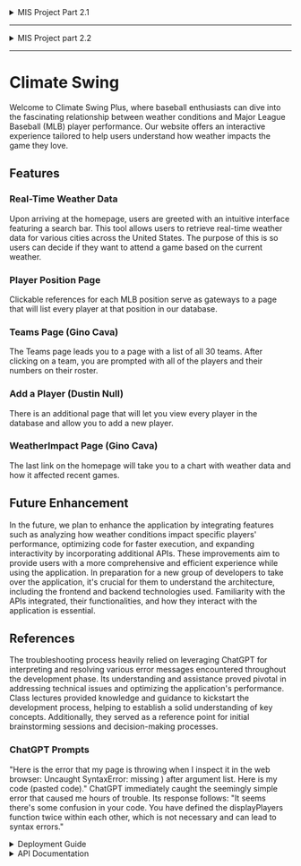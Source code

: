 <details>

<summary>  MIS Project Part 2.1  </summary>

## Overview ##

This is a prototype build for my baseball climate website.  I hope to be able to add data so the viewer can select a team in the National League East and view how many wins they have when it's a certain temperature outside.  Its currently filled with dummy data that can be changed
as I learn to scrape or upload data to my website/code. Below is a breakdown of my current pages as of 2/6/2024.
## Research Findings ##
### Websites ###
[Baseball History](https://www.baseball-almanac.com/history/today.php?d=01-01)
- A very simple easily copiable website
- I would like to maybe implement its calendar function of just picking the day and it shows you everything that happened. 
- Also has the option to just select based on team
This website is very simple, although there are a lot of ads.  While it is very simple it has a huge database on baseball.  It can tell you stats about specific players or just a broad overview of the team.  It does not limit itself to just stats but gives a broader range of information such as “weird” baseball facts like a player being struck by lighting and finishing the game.  This website is made for baseball fans, not sports bettors.

[FanGraphs](https://www.fangraphs.com/)
- Has way more than just stats (blogs, news, other resources)
- Has a projections page to show potential future play and stats.  (could do to show how a team might play in certain weather, (wins/(wins+losses))
Aside from giving stats this website also gives future and prospective stats for current players.  It contains new articles and blog posts about current events, but it also contains a robust fantasy tool kit.  It analyzes player data and says if they should be drafted higher or lower if they have high potential and are sleeper pick.  This makes it very easy for fantasy users to scout players and better plan their draft.  This could be implemented on my website to give futures about teams and how they might play in certain weather conditions.  This website is slightly more complex but still easy to navigate.

[Baseball-Reference](https://www.baseball-reference.com/)
- Has a history of team records and other facts such as birthdays and death days
- The drop-down function allows you to pick specific stats you want to see from a team such as general averages for a season or specifically for batting or pitching
This website is like the other two in that it gives a plethora of information on many different players and teams.  The thing I specifically like and want to replicate is the drop down box to navigate and sort the data the user is trying to find.  Just like the travel website we are building by asking the user what they are trying to find at the very top of the website, it becomes very easy to navigate, and anyone can use it. 

### GitHub Repos ###
[Searchable Tables](https://github.com/key-lime-box/dynamic-table?tab=readme-ov-file)
This has not been implemented yet.  But I will be using it to make better tables for my teams so that people can querey out data and not have to scroll through a bunch of data.  This creates tables that can be sorted and filtered similar to Excel; it is written in java script.

[Weather Tracker](https://github.com/sachinprajapati8604/Weather_webApp/blob/main/index.html) <br>
This GitHub repo creates a useable weather tracker for a searched location.  I made changes to the look of it as well as converting it to Fahrenheit.  This is used to check the weather at the city the stadium is located.  It can be used to plan your day at the ballpark or to see what the weather is supposed to be so you can look at the team table and get a better understanding of how they might do.  With it not being limited to certain teams I am able to expand my website in the future to beyond the NL East.  


## Website Overview ##
### Home Page ###
  The first page the user sees when they navigate to my site is simple.  It's a jumping-off point to other parts of my website where the actual information is.  The home page lists every team in the NL East and allows you to navigate to the team page by clicking the team's name.  It also contains a weather bar that allows you to search a location to get weather data from, I am working on making it only show the 5 teams' stadium locations.
### Team Sites ###
  Each team's page is fundamentally the same with all the information being the same.  The page currently displays a table consisting of a date, win/loss, and the temperature.  Moving forward I hope to clean the data so that it's searchable rather than just all being on the page at once.
  I'd like the user to be able to  filter the data.  I attempted to make the websites more personable by adding the team's home stadium as the background of their page.
## Moving Forward ##
Moving forward I'd like to make the website look better and run smoother.  I want it to be able to run queries so a user can grab specific information they may need.  With these queries I'd like to be able to show the data in other ways such as counting the number of wins or losses at a certain temperature or showing
a specific date and whether the team won or lost and what the temperature was.  
Here is a quick checklist of what I hope to accomplish in the future:
- [ ] Make site data filterable
- [ ] Improve UI
- [ ] Add different functions to show different views of the data




## Sources ## 
[Calander Script](https://github.com/capjamesg/web-calendar/blob/main/webcalendar.js) <br>
[W3 Schools HTML](https://www.w3schools.com/html/default.asp) <br>
[W3 Schools CSS](https://www.w3schools.com/css/default.asp) <br>
[Markdown Guide](https://www.markdownguide.org/cheat-sheet/) <br>
Class Work <br>
[Stack Overflow](https://stackoverflow.com/) <br>

#### Reflection ####
The use of external sources has been critical in my success so far.  Without the ability to see others code on github or stack overflow many of the problems that I have couldnt be solved.  Github is very helpful in generating ideas and finding useful aspects you might want to add to your website, where as stack overflow is beneficial for troubleshooting errors or learning how to better do some aspects of code.  The most useful resource of all of them however, is W3 Schools. W3 helped establish an understanding of basic functions of CSS, HTML, and even JavaScript.  Its what allows me to learn and create more on my own without having to rely entirely on help from stack overflow or github.  I did not use Chat GPT during this assignment, but I am sure I will in the future. I beleive it will be beneficial to help think of ideas while aslo helping to fix some broken code; while its not perfect it might give me the push I need to figure it out on my own.  
</details>

***
<details>
<summary> MIS Project part 2.2 </summary>

## Merger Statement ##

We're creating a comprehensive application that seamlessly integrates weather analytics with team performance metrics. Whether it's understanding how temperature fluctuations impact batting averages or uncovering the influence of weather patterns on win-loss records, our application provides insight into the correlation between climate and baseball. Additionally, we go beyond the confines of the ballpark by offering users the ability to explore the temperature data of any city with a simple search feature. Whether you're planning on attending the game, or you are interested for fantasy purposes, our application is ideal for you.
</details>



***
# Climate Swing #
Welcome to Climate Swing Plus, where baseball enthusiasts can dive into the fascinating relationship between weather conditions and Major League Baseball (MLB) player performance. Our website offers an interactive experience tailored to help users understand how weather impacts the game they love.

## Features

### Real-Time Weather Data
Upon arriving at the homepage, users are greeted with an intuitive interface featuring a search bar. This tool allows users to retrieve real-time weather data for various cities across the United States. The purpose of this is so users can decide if they want to attend a game based on the current weather.

### Player Position Page
Clickable references for each MLB position serve as gateways to a page that will list every player at that position in our database.

### Teams Page (Gino Cava)
The Teams page leads you to a page with a list of all 30 teams. After clicking on a team, you are prompted with all of the players and their numbers on their roster.

### Add a Player (Dustin Null)
There is an additional page that will let you view every player in the database and allow you to add a new player.

### WeatherImpact Page (Gino Cava)
The last link on the homepage will take you to a chart with weather data and how it affected recent games.

## Future Enhancement
In the future, we plan to enhance the application by integrating features such as analyzing how weather conditions impact specific players' performance, optimizing code for faster execution, and expanding interactivity by incorporating additional APIs. These improvements aim to provide users with a more comprehensive and efficient experience while using the application. In preparation for a new group of developers to take over the application, it's crucial for them to understand the architecture, including the frontend and backend technologies used. Familiarity with the APIs integrated, their functionalities, and how they interact with the application is essential. 

## References
The troubleshooting process heavily relied on leveraging ChatGPT for interpreting and resolving various error messages encountered throughout the development phase. Its understanding and assistance proved pivotal in addressing technical issues and optimizing the application's performance. Class lectures provided knowledge and guidance to kickstart the development process, helping to establish a solid understanding of key concepts. Additionally, they served as a reference point for initial brainstorming sessions and decision-making processes.

### ChatGPT Prompts
"Here is the error that my page is throwing when I inspect it in the web browser: Uncaught SyntaxError: missing ) after argument list. Here is my code (pasted code)." ChatGPT immediately caught the seemingly simple error that caused me hours of trouble. Its response follows: "It seems there's some confusion in your code. You have defined the displayPlayers function twice within each other, which is not necessary and can lead to syntax errors."


<details>
 <summary> Deployment Guide </summary>
 
  ### Database Deployment ###
  
  1. First import the database onto your machine from our [database github](https://github.com/jlm00007/BaseballDB) making sure to run the following code in order.
  2. Copy the [Database Creation](https://github.com/jlm00007/BaseballDB/blob/main/DatabaseCreation.sql) code and run it.
  3. Copy the [Database Data](https://github.com/jlm00007/BaseballDB/blob/main/DatabaseData.sql) code and run it.
  4. Grab each stored procedure from the Database GitHub home page (labeled with each person's name) making sure to run one stored procedure at a time.
 Once the Database is working properly with no errors move on to step two, setting up the website.
### Website and API Deployment ###
1. Now that the Database is working clone the repository with this [Github link](https://github.com/jlm00007/MISProject.git), the code should automatically link the Database and the website.
2. Once the code is in your machine go to the top of your screen where the start option is and hit the drop-down arrow
3. navigate to the configure startup projects and click on it.
4. Once it opens the popup menu select multiple startup projects and select to run both the MIS Project and the BaseballSiteAPI, this will allow the website to communicate to the API we have created.
5. Hit run and use the website as you wish.
If you have any trouble with the website please email us at: jlm00007@mix.wvu.edu, gdc00008@mix.wvu.edu, dgn0001@mix.wvu.edu <br>
You can also try to troubleshoot using [W3 Schools](https://www.w3schools.com/) or [Chat GPT](https://chat.openai.com/)
</details>

<details>
<summary> API Documentation </summary>


### Get Players by Team API - ###  (Gino Cava)
This API allows the user to select a listed team and view that team's players and their numbers.  To use it, the user must choose a team, which will enter a team ID in the URL. The input parameter is usually the team ID, which is used to identify the team for which player details are requested. The output includes a list of players associated with the specified team, along with their respective details such as name, position, and number.

### Get Teams by Division	API - ###  (Gino Cava)
This API allows the user to enter a division and view the teams in that division. The input is typically the division ID, which is used to filter and retrieve teams belonging to that specific division. The output consists of a collection of teams within the specified division, including details such as team name, ID, and city.

### Add Player API - ### (Dustin Null)
This API allows the user to add a new player to the database. It requires the user to enter the player's ID, name, team, number, and position, then returns these as outputs. To use it, the user must enter all of the required parameters for a player.

### Get Player Details API - ### (Dustin Null)
This API allows the user to get a player's details. It requires the user to enter a player's ID and then returns the player's name, team, number, and position. To use it, the user must enter a player ID. NOTE: This API does not properly function

</details>
